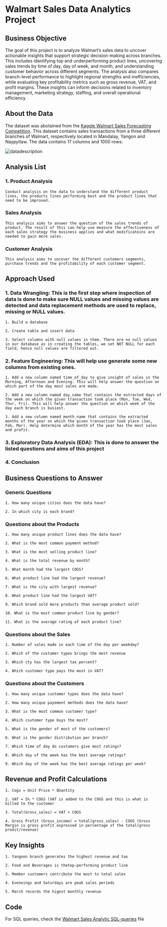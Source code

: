 # Walmart Sales Data Analytics Project 

## Business Objective  
The goal of this project is to analyze Walmart’s sales data to uncover actionable insights that support strategic decision-making across branches. This includes identifying top and underperforming product lines, uncovering sales trends by time of day, day of week, and month, and understanding customer behavior across different segments. The analysis also compares branch-level performance to highlight regional strengths and inefficiencies, while evaluating key profitability metrics such as gross revenue, VAT, and profit margins. These insights can inform decisions related to inventory management, marketing strategy, staffing, and overall operational efficiency. 

## About the Data 
The dataset was abotained from the [Kaggle Walmart Sales Forecasting Competition](https://www.kaggle.com/c/walmart-recruiting-store-sales-forecasting). This dataset contains sales transactions from a three different branches of Walmart, respectively located in Mandalay, Yangon and Naypyitaw. The data contains 17 columns and 1000 rows:

![datadescription](https://github.com/user-attachments/assets/66e89849-2afe-48df-b88c-045c4815bdf1)


## Analysis List 
### 1. Product Analysis 
`Conduct analysis on the data to understand the different product lines, the products lines performing best and the product lines that need to be improved.`

### Sales Analysis 
`This analysis aims to answer the question of the sales trends of product. The result of this can help use measure the effectiveness of each sales strategy the business applies and what modificatoins are needed to gain more sales.`

### Customer Analysis 
`This analysis aims to uncover the different customers segments, purchase trends and the profitability of each customer segment.`

## Approach Used 
### 1. Data Wrangling: This is the first step where inspection of data is done to make sure NULL values and missing values are detected and data replacement methods are used to replace, missing or NULL values.
`1. Build a database`

`2. Create table and insert data`

`3. Select columns with null values in them. There are no null values in our database as in creating the tables, we set NOT NULL for each field, hence null values are filtered out.`

### 2. Feature Engineering: This will help use generate some new columns from existing ones.
`1. Add a new column named time_of_day to give insight of sales in the Morning, Afternoon and Evening. This will help answer the question on which part of the day most sales are made.`

`2. Add a new column named day_name that contains the extracted days of the week on which the given transaction took place (Mon, Tue, Wed, Thur, Fri). This will help answer the question on which week of the day each branch is busiest.`

`3. Add a new column named month_name that contains the extracted months of the year on which the given transaction took place (Jan, Feb, Mar). Help determine which month of the year has the most sales and profit.`

### 3. Exploratory Data Analysis (EDA): This is done to answer the listed questions and aims of this project 

### 4. Conclusion

## Business Questions to Answer 
### Generic Questions 
`1. How many unique cities does the data have?`

`2. In which city is each brand?`

### Questions about the Products
`1. How many unique product lines does the data have?`

`2. What is the most common payment method?`

`3. What is the most selling product line?`

`4. What is the total revenue by month?`

`5. What month had the largest COGS?`

`6. What product line had the largest revenue?`

`7. What is the city with largest revenue?`

`8. What product line had the largest VAT?`

`9. Which brand sold more products than average product sold?`

`10. What is the most common product line by gender?`

`11. What is the average rating of each product line?`

### Questions about the Sales 
`1. Number of sales made in each time of the day per weekday?`

`2. Which of the customer types brings the most revenue`

`3. Which cty has the largest tax percent?`

`4. Which customer type pays the most in VAT?`

### Questions about the Customers 
`1. How many unique customer types does the data have?`

`2. How many unique payement methods does the data have?`

`3. What is the most common customer type?`

`4. Which csutomer type buys the most?`

`5. What is the gender of most of the customers?`

`6. What is the gender distribution per branch?`

`7. Which time of day do customers give most ratings?`

`8. Which day of the week has the best average ratings?`

`9. Which day of the week has the best average ratings per week?`

## Revenue and Profit Calculations                                     
`1. Cogs = Unit Price * QUantity`

`2. VAT = 5% * COGS (VAT is added to the COGS and this is what is billed to the customer`

`3. Total(Gross_sales) = VAT + COGS`

`4. Gross Profit (Gross_income) = total(gross_sales) - COGS (Gross Margin is gross profit expressed in percentage of the total(gross prodit/revenue)`

## Key Insights 
`1. Yangoon branch generates the highest revenue and tax`

`2. Food and Beverages is thetop-performing product line`

`3. Member customers contribute the most to total sales`

`4. Eveneings and Saturdays are peak sales periods`

`5. March records the higest monthly revenue`

## Code 
For SQL queries, check the [Walmart Sales Analytic SQL-queries](https://github.com/TrungLe123692/Walmart-Sales-Analytics-Project-/blob/main/Walmart%20Sales%20Analytic%20Project%20SQL%20Script.sql) file









